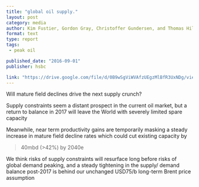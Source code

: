 ```yaml
---
title: "global oil supply."
layout: post
category: media
author: Kim Fustier, Gordon Gray, Christoffer Gundersen, and Thomas Hilboldt
format: text
type: report
tags: 
 - peak oil

published_date: "2016-09-01"
publisher: hsbc

link: "https://drive.google.com/file/d/0B9wSgViWVAfzUEgzMlBfR3UxNDg/view"
---
```


Will mature field declines drive the next supply crunch?

Supply constraints seem a distant prospect in the current oil market, but a
return to balance in 2017 will leave the World with severely limited spare
capacity

Meanwhile, near term productivity gains are temporarily masking a steady
increase in mature field decline rates which could cut existing capacity by
>40mbd (>42%) by 2040e

We think risks of supply constraints will resurface long before risks of global
demand peaking, and a steady tightening in the supply/ demand balance post-2017
is behind our unchanged USD75/b long-term Brent price assumption
